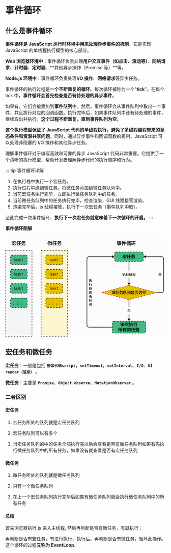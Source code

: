 # 事件循环

## 什么是事件循环

**事件循环是 JavaScript 运行时环境中用来处理异步事件的机制**。它是实现 JavaScript 的单线程执行模型的核心部分。

**Web 浏览器环境中**：事件循环负责处理**用户交互事件（如点击、滚动等）**、**网络请求**、**计时器**、**定时器**、**其他异步操作（Promise 等）**等。

**Node.js 环境中**：事件循环负责处理**I/O 操作**、**网络请求**等异步任务。

事件循环的执行过程是**一个不断重复的循环**。每次循环被称为一个"**tick**"。在每个 tick 中，**事件循环会首先检查是否有待处理的异步事件**。

如果有，它们会被添加到**事件队列**中。然后，事件循环会从事件队列中取出一个事件，并且执行对应的回调函数。执行完毕后，如果事件队列中还有待处理的事件，继续取出并执行。**这个过程不断重复，直到事件队列为空**。

**这个执行模型保证了 JavaScript 代码的单线程执行，避免了多线程编程带来的竞态条件和资源共享问题**。同时，通过异步事件和回调函数的机制，JavaScript 可以处理非阻塞的 I/O 操作和其他异步任务。

理解事件循环对于编写高效和可靠的异步 JavaScript 代码非常重要。它提供了一个清晰的执行模型，帮助开发者理解异步代码的执行顺序和行为。

::: tip 事件循环详解
1. 在执行栈中执行一个宏任务。
2. 执行过程中遇到微任务，将微任务添加到微任务队列中。
3. 当前宏任务执行完毕，立即执行微任务队列中的任务。
4. 当前微任务队列中的任务执行完毕，检查渲染，GUI 线程接管渲染。
5. 渲染完毕后，js 线程接管，执行下一次宏任务（事件队列中取）。

至此完成一次事件循环、**执行下一次宏任务就意味着下一次循环的开启。**
:::

**事件循环图解**

![事件循环图解](./asset/10.1.png)

## 宏任务和微任务

**宏任务**：一般是包括 **`整体代码script`**，**`setTimeout`**，**`setInterval`**、**`I/O`**、**`UI render（渲染）`** 。

**微任务**：主要是 **`Promise`**、**`Object.observe`**、**`MutationObserver`** 。

### 二者区别

#### 宏任务

1. 宏任务所处的队列就是宏任务队列

2. 宏任务队列可以有多个

3. 当宏任务队列的中的任务全部执行完以后会查看是否有微任务队列如果有先执行微任务队列中的所有任务，如果没有就查看是否有宏任务队列

#### 微任务

1. 微任务所处的队列就是微任务队列

2. 只有一个微任务队列

3. 在上一个宏任务队列执行完毕后如果有微任务队列就会执行微任务队列中的所有任务

#### 总结

首先浏览器执行 js 进入主线程, 然后再判断是否有微任务，有就执行；

再判断是否有宏任务，有进行执行，执行后，再判断是否有微任务，循环此操作。这个循环的过程**又称为 EventLoop**.
